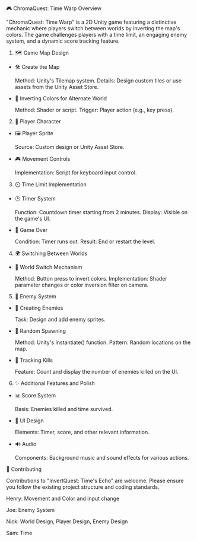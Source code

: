 🎮 ChromaQuest: Time Warp
Overview

"ChromaQuest: Time Warp" is a 2D Unity game featuring a distinctive mechanic where players switch between worlds by inverting the map's colors. The game challenges players with a time limit, an engaging enemy system, and a dynamic score tracking feature.
1. 🗺️ Game Map Design
- 🛠️ Create the Map

    Method: Unity's Tilemap system.
    Details: Design custom tiles or use assets from the Unity Asset Store.

- 🌈 Inverting Colors for Alternate World

    Method: Shader or script.
    Trigger: Player action (e.g., key press).

2. 👤 Player Character
- 🖼️ Player Sprite

    Source: Custom design or Unity Asset Store.

- 🎮 Movement Controls

    Implementation: Script for keyboard input control.

3. ⏲️ Time Limit Implementation
- 🕒 Timer System

    Function: Countdown timer starting from 2 minutes.
    Display: Visible on the game's UI.

- 🏁 Game Over

    Condition: Timer runs out.
    Result: End or restart the level.

4. 🌍 Switching Between Worlds
- 🔁 World Switch Mechanism

    Method: Button press to invert colors.
    Implementation: Shader parameter changes or color inversion filter on camera.

5. 👾 Enemy System
- 🎨 Creating Enemies

    Task: Design and add enemy sprites.

- 🔀 Random Spawning

    Method: Unity's Instantiate() function.
    Pattern: Random locations on the map.

- 🎯 Tracking Kills

    Feature: Count and display the number of enemies killed on the UI.

6. ✨ Additional Features and Polish
- 📊 Score System

    Basis: Enemies killed and time survived.

- 🎨 UI Design

    Elements: Timer, score, and other relevant information.

- 🔊 Audio

    Components: Background music and sound effects for various actions.

🤝 Contributing

Contributions to "InvertQuest: Time's Echo" are welcome. Please ensure you follow the existing project structure and coding standards.


Henry: Movement and Color and input change 

Joe: Enemy System

Nick: World Design, Player Design, Enemy Design 

Sam: Time 